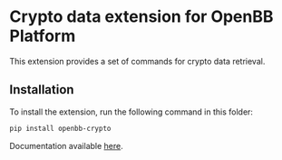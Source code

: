 # Crypto data extension for OpenBB Platform

This extension provides a set of commands for crypto data retrieval.

## Installation

To install the extension, run the following command in this folder:

```bash
pip install openbb-crypto
```

Documentation available [here](https://docs.openbb.co/platform/developer_guide/contributing).
